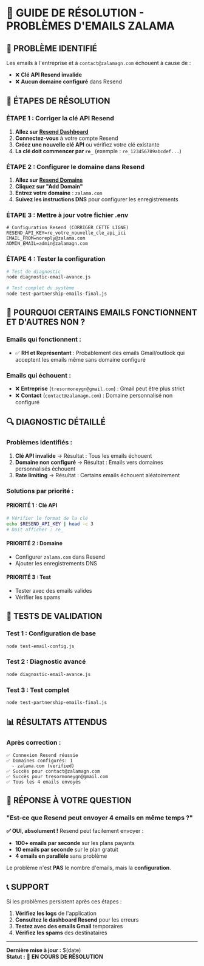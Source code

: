 # 🔧 GUIDE DE RÉSOLUTION - PROBLÈMES D'EMAILS ZALAMA

## 🚨 **PROBLÈME IDENTIFIÉ**

Les emails à l'entreprise et à `contact@zalamagn.com` échouent à cause de :
- ❌ **Clé API Resend invalide**
- ❌ **Aucun domaine configuré** dans Resend

## 🔧 **ÉTAPES DE RÉSOLUTION**

### **ÉTAPE 1 : Corriger la clé API Resend**

1. **Allez sur [Resend Dashboard](https://resend.com/api-keys)**
2. **Connectez-vous** à votre compte Resend
3. **Créez une nouvelle clé API** ou vérifiez votre clé existante
4. **La clé doit commencer par `re_`** (exemple : `re_123456789abcdef...`)

### **ÉTAPE 2 : Configurer le domaine dans Resend**

1. **Allez sur [Resend Domains](https://resend.com/domains)**
2. **Cliquez sur "Add Domain"**
3. **Entrez votre domaine** : `zalama.com`
4. **Suivez les instructions DNS** pour configurer les enregistrements

### **ÉTAPE 3 : Mettre à jour votre fichier .env**

```env
# Configuration Resend (CORRIGER CETTE LIGNE)
RESEND_API_KEY=re_votre_nouvelle_cle_api_ici
EMAIL_FROM=noreply@zalama.com
ADMIN_EMAIL=admin@zalamagn.com
```

### **ÉTAPE 4 : Tester la configuration**

```bash
# Test de diagnostic
node diagnostic-email-avance.js

# Test complet du système
node test-partnership-emails-final.js
```

## 📧 **POURQUOI CERTAINS EMAILS FONCTIONNENT ET D'AUTRES NON ?**

### **Emails qui fonctionnent :**
- ✅ **RH et Représentant** : Probablement des emails Gmail/outlook qui acceptent les emails même sans domaine configuré

### **Emails qui échouent :**
- ❌ **Entreprise** (`tresormoneygn@gmail.com`) : Gmail peut être plus strict
- ❌ **Contact** (`contact@zalamagn.com`) : Domaine personnalisé non configuré

## 🔍 **DIAGNOSTIC DÉTAILLÉ**

### **Problèmes identifiés :**

1. **Clé API invalide** → Résultat : Tous les emails échouent
2. **Domaine non configuré** → Résultat : Emails vers domaines personnalisés échouent
3. **Rate limiting** → Résultat : Certains emails échouent aléatoirement

### **Solutions par priorité :**

#### **PRIORITÉ 1 : Clé API**
```bash
# Vérifier le format de la clé
echo $RESEND_API_KEY | head -c 3
# Doit afficher : re_
```

#### **PRIORITÉ 2 : Domaine**
- Configurer `zalama.com` dans Resend
- Ajouter les enregistrements DNS

#### **PRIORITÉ 3 : Test**
- Tester avec des emails valides
- Vérifier les spams

## 🧪 **TESTS DE VALIDATION**

### **Test 1 : Configuration de base**
```bash
node test-email-config.js
```

### **Test 2 : Diagnostic avancé**
```bash
node diagnostic-email-avance.js
```

### **Test 3 : Test complet**
```bash
node test-partnership-emails-final.js
```

## 📊 **RÉSULTATS ATTENDUS**

### **Après correction :**
```
✅ Connexion Resend réussie
✅ Domaines configurés: 1
  - zalama.com (verified)
✅ Succès pour contact@zalamagn.com
✅ Succès pour tresormoneygn@gmail.com
✅ Tous les 4 emails envoyés
```

## 🚀 **RÉPONSE À VOTRE QUESTION**

### **"Est-ce que Resend peut envoyer 4 emails en même temps ?"**

**✅ OUI, absolument !** Resend peut facilement envoyer :
- **100+ emails par seconde** sur les plans payants
- **10 emails par seconde** sur le plan gratuit
- **4 emails en parallèle** sans problème

Le problème n'est **PAS** le nombre d'emails, mais la **configuration**.

## 📞 **SUPPORT**

Si les problèmes persistent après ces étapes :

1. **Vérifiez les logs** de l'application
2. **Consultez le dashboard Resend** pour les erreurs
3. **Testez avec des emails Gmail** temporaires
4. **Vérifiez les spams** des destinataires

---

**Dernière mise à jour :** $(date)  
**Statut :** 🔧 **EN COURS DE RÉSOLUTION** 
